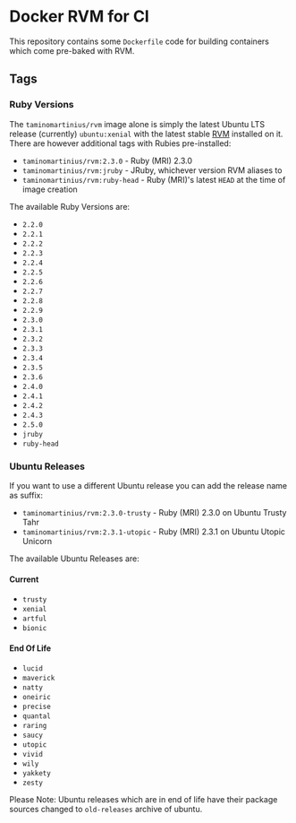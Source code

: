 # Docker RVM for CI

This repository contains some `Dockerfile` code for building containers which
come pre-baked with RVM.

## Tags

### Ruby Versions

The `taminomartinius/rvm` image alone is simply the latest Ubuntu LTS release
(currently) `ubuntu:xenial` with the latest stable [RVM](http://rvm.io)
installed on it. There are however additional tags with Rubies pre-installed:

* `taminomartinius/rvm:2.3.0` - Ruby (MRI) 2.3.0
* `taminomartinius/rvm:jruby` - JRuby, whichever version RVM aliases to
* `taminomartinius/rvm:ruby-head` - Ruby (MRI)'s latest `HEAD` at the time of image
  creation

The available Ruby Versions are:

* `2.2.0`
* `2.2.1`
* `2.2.2`
* `2.2.3`
* `2.2.4`
* `2.2.5`
* `2.2.6`
* `2.2.7`
* `2.2.8`
* `2.2.9`
* `2.3.0`
* `2.3.1`
* `2.3.2`
* `2.3.3`
* `2.3.4`
* `2.3.5`
* `2.3.6`
* `2.4.0`
* `2.4.1`
* `2.4.2`
* `2.4.3`
* `2.5.0`
* `jruby`
* `ruby-head`

### Ubuntu Releases

If you want to use a different Ubuntu release you can add the release name as suffix:

* `taminomartinius/rvm:2.3.0-trusty` - Ruby (MRI) 2.3.0 on Ubuntu Trusty Tahr
* `taminomartinius/rvm:2.3.1-utopic` - Ruby (MRI) 2.3.1 on Ubuntu Utopic Unicorn

The available Ubuntu Releases are:

#### Current

* `trusty`
* `xenial`
* `artful`
* `bionic`

#### End Of Life

* `lucid`
* `maverick`
* `natty`
* `oneiric`
* `precise`
* `quantal`
* `raring`
* `saucy`
* `utopic`
* `vivid`
* `wily`
* `yakkety`
* `zesty`

Please Note: Ubuntu releases which are in end of life have their package sources
changed to `old-releases` archive of ubuntu.
